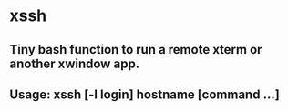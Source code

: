 # xssh
Tiny bash function to run a remote xterm or another xwindow app.
----
Usage: xssh [-l login] hostname [command ...]
----
